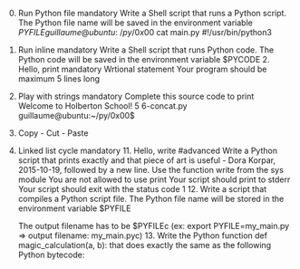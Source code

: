 0. Run Python file mandatory Write a Shell script that runs a Python script. The Python file name will be saved 
in the environment variable $PYFILE guillaume@ubuntu:~/py/0x00$ cat main.py
#!/usr/bin/python3
   
1. Run inline mandatory Write a Shell script that runs Python code. The Python code will be saved in the 
environment variable $PYCODE 2. Hello, print mandatory Wrtional statement Your program should be maximum 5 lines 
long
   
6. Play with strings mandatory Complete this source code to print Welcome to Holberton School! 5 6-concat.py 
guillaume@ubuntu:~/py/0x00$
   
7. Copy - Cut - Paste
   
10. Linked list cycle mandatory 11. Hello, write
#advanced
Write a Python script that prints exactly and that piece of art is useful - Dora Korpar, 2015-10-19, followed by 
a new line. Use the function write from the sys module You are not allowed to use print Your script should print 
to stderr Your script should exit with the status code 1 12. Write a script that compiles a Python script file.
    The Python file name will be stored in the environment variable $PYFILE
 
    The output filename has to be $PYFILEc (ex: export PYFILE=my_main.py => output filename: my_main.pyc) 13. 
Write the Python function def magic_calculation(a, b): that does exactly the same as the following Python 
bytecode:
